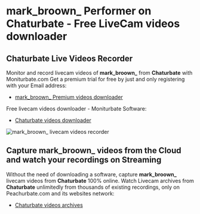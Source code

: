 # mark_broown_ Performer on Chaturbate - Free LiveCam videos downloader

## Chaturbate Live Videos Recorder

Monitor and record livecam videos of **mark_broown_** from **Chaturbate** with Moniturbate.com
Get a premium trial for free by just and only registering with your Email address:
* [mark_broown_ Premium videos downloader](https://moniturbate.com/request-demo-licence-key.html)

Free livecam videos downloader - Moniturbate Software:
* [Chaturbate videos downloader](https://moniturbate.com/moniturbate-download-software.html)

![mark_broown_ livecam videos recorder](https://peachurnet.com/templates/moniturbate-software.png)


## Capture mark_broown_ videos from the Cloud and watch your recordings on Streaming

Without the need of downloading a software, capture **mark_broown_** livecam videos from **Chaturbate** 100% online.
Watch Livecam archives from **Chaturbate** unlimitedly from thousands of existing recordings, only on Peachurbate.com and its websites network:
* [Chaturbate videos archives](https://peachurnet.com/)